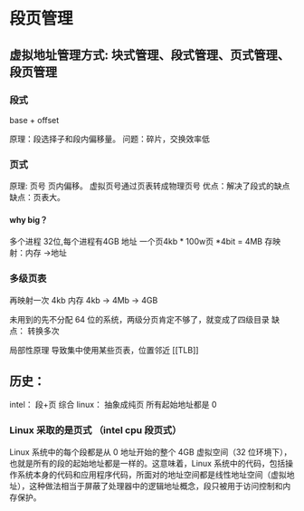 # 段页管理
##  虚拟地址管理方式: 块式管理、段式管理、页式管理、段页管理
### 段式 
base + offset

原理：段选择子和段内偏移量。
问题：碎片，交换效率低

### 页式
原理: 页号 页内偏移。 虚拟页号通过页表转成物理页号
优点：解决了段式的缺点 
缺点：页表大。

#### why big？
多个进程
32位,每个进程有4GB 地址
一个页4kb * 100w页 *4bit = 4MB 存映射：内存 ->地址

### 多级页表
再映射一次 4kb 内存
4kb -> 4Mb -> 4GB


未用到的先不分配
64 位的系统，两级分页肯定不够了，就变成了四级目录
缺点： 转换多次

局部性原理 导致集中使用某些页表，位置邻近
[[TLB]]
## 历史：
intel： 段+页 综合
linux： 抽象成纯页 所有起始地址都是  0 

### Linux 采取的是页式 （intel cpu 段页式）
Linux 系统中的每个段都是从 0 地址开始的整个 4GB 虚拟空间（32 位环境下），也就是所有的段的起始地址都是一样的。这意味着，Linux 系统中的代码，包括操作系统本身的代码和应用程序代码，所面对的地址空间都是线性地址空间（虚拟地址），这种做法相当于屏蔽了处理器中的逻辑地址概念，段只被用于访问控制和内存保护。
